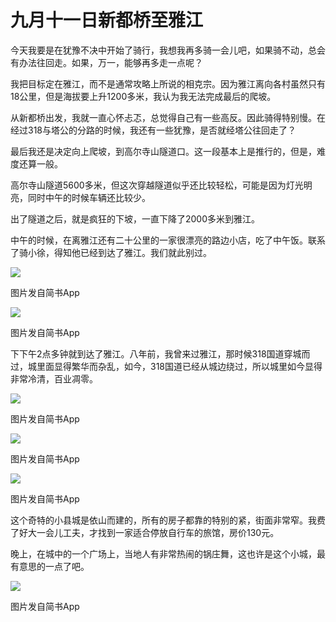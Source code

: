 # 九月十一日新都桥至雅江

今天我要是在犹豫不决中开始了骑行，我想我再多骑一会儿吧，如果骑不动，总会有办法往回走。如果，万一，能够再多走一点呢？

我把目标定在雅江，而不是通常攻略上所说的相克宗。因为雅江离向各村虽然只有18公里，但是海拔要上升1200多米，我认为我无法完成最后的爬坡。

从新都桥出发，我就一直心怀忐忑，总觉得自己有一些高反。因此骑得特别慢。在经过318与塔公的分路的时候，我还有一些犹豫，是否就经塔公往回走了？

最后我还是决定向上爬坡，到高尔寺山隧道口。这一段基本上是推行的，但是，难度还算一般。

高尔寺山隧道5600多米，但这次穿越隧道似乎还比较轻松，可能是因为灯光明亮，同时中午的时候车辆还比较少。

出了隧道之后，就是疯狂的下坡，一直下降了2000多米到雅江。

中午的时候，在离雅江还有二十公里的一家很漂亮的路边小店，吃了中午饭。联系了骑小徐，得知他已经到达了雅江。我们就此别过。

  

![](https://ridemypic.oss-cn-chengdu.aliyuncs.com/rideimg/2616645-23a51db877f2c5e1.jpg)  

图片发自简书App

![](https://ridemypic.oss-cn-chengdu.aliyuncs.com/rideimg/2616645-05ac54239f010cfe.jpg)  

图片发自简书App

下下午2点多钟就到达了雅江。八年前，我曾来过雅江，那时候318国道穿城而过，城里面显得繁华而杂乱，如今，318国道已经从城边绕过，所以城里如今显得非常冷清，百业凋零。

![](https://ridemypic.oss-cn-chengdu.aliyuncs.com/rideimg/2616645-a2e08cd043c5b495.jpg)  

图片发自简书App

![](https://ridemypic.oss-cn-chengdu.aliyuncs.com/rideimg/2616645-75579ed9ef571f03.jpg)  

图片发自简书App

![](https://ridemypic.oss-cn-chengdu.aliyuncs.com/rideimg/2616645-c64ebd6bffb5c20f.jpg)  

图片发自简书App

  

这个奇特的小县城是依山而建的，所有的房子都靠的特别的紧，街面非常窄。我费了好大一会儿工夫，才找到一家适合停放自行车的旅馆，房价130元。

晚上，在城中的一个广场上，当地人有非常热闹的锅庄舞，这也许是这个小城，最有意思的一点了吧。

![](https://ridemypic.oss-cn-chengdu.aliyuncs.com/rideimg/2616645-81ba7809c02795c7.jpg)  

图片发自简书App

